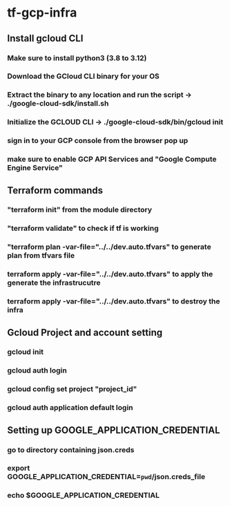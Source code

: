 # tf-gcp-infra 

## Install gcloud CLI
### Make sure to install python3 (3.8 to 3.12)
### Download the GCloud CLI binary for your OS
### Extract the binary to any location and run the script -> ./google-cloud-sdk/install.sh
### Initialize the GCLOUD CLI -> ./google-cloud-sdk/bin/gcloud init
### sign in to your GCP console from the browser pop up
### make sure to enable GCP API Services and "Google Compute Engine Service"


##  Terraform commands
### "terraform init" from the module directory
### "terraform validate" to check if tf is working   
### "terraform plan -var-file="../../dev.auto.tfvars" to generate plan from tfvars file
### terraform apply -var-file="../../dev.auto.tfvars" to apply the generate the infrastrucutre
### terraform apply -var-file="../../dev.auto.tfvars" to destroy the infra

## Gcloud Project and account setting
### gcloud init
### gcloud auth login
### gcloud config set project "project_id"
### gcloud auth application default login

## Setting up GOOGLE_APPLICATION_CREDENTIAL 
### go to directory containing json.creds
### export GOOGLE_APPLICATION_CREDENTIAL=`pwd`/json.creds_file
### echo $GOOGLE_APPLICATION_CREDENTIAL 